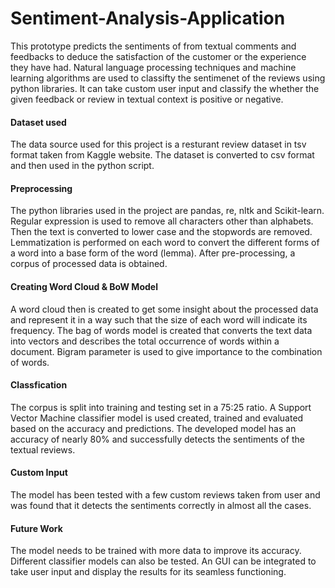 # Sentiment-Analysis-Application

This prototype predicts the sentiments of from textual comments and feedbacks to deduce the satisfaction of the customer or the experience they have had. Natural language processing techniques and machine learning algorithms are used to classifty the sentimenet of the reviews using python libraries. It can take custom user input and classify the whether the given feedback or review in textual context is positive or negative.

#### Dataset used
The data source used for this project is a resturant review dataset in tsv format taken from Kaggle website. The dataset is converted to csv format and then used in the python script.

#### Preprocessing
The python libraries used in the project are pandas, re, nltk and Scikit-learn. Regular expression is used to remove all characters other than alphabets. Then the text is converted to lower case and the stopwords are removed. Lemmatization is performed on each word to convert the different forms of a word into a base form of the word (lemma). After pre-processing, a corpus of processed data is obtained.

#### Creating Word Cloud & BoW Model 
A word cloud then is created to get some insight about the processed data and represent it in a way such that the size of each word will indicate its frequency. The bag of words model is created that converts the text data into vectors and describes the total occurrence of words within a document. Bigram parameter is used to give importance to the combination of words. 

#### Classfication
The corpus is split into training and testing set in a 75:25 ratio. A Support Vector Machine classifier model is used created, trained and evaluated based on the accuracy and predictions. The developed model has an accuracy of nearly 80% and successfully detects the sentiments of the textual reviews. 

#### Custom Input
The model has been tested with a few custom reviews taken from user and was found that it detects the sentiments correctly in almost all the cases.

#### Future Work
The model needs to be trained with more data to improve its accuracy. Different classifier models can also be tested. An GUI can be integrated to take user input and display the results for its seamless functioning.
